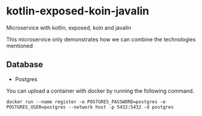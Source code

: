 # kotlin-exposed-koin-javalin
Microservice with kotlin, exposed, koin and javalin

This microservice only demonstrates how we can combine the technologies mentioned

## Database

* Postgres 

You can upload a container with docker by running the following command.

`docker run --name register -e POSTGRES_PASSWORD=postgres -e POSTGRES_USER=postgres --network host -p 5432:5432 -d postgres`